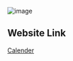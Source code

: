 ![image](https://github.com/KainatRajpoot/Calender/assets/174650056/c15ca963-174d-4f2e-a2cd-73036cae6892)



## Website Link
[Calender](https://kainatrajpoot.github.io/Calender/)
